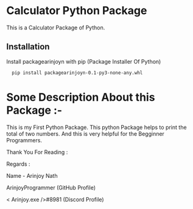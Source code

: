 
# Calculator Python Package

This is a Calculator Package of Python.


## Installation

Install packagearinjoyn with pip (Package Installer Of Python)

```bash
  pip install packagearinjoyn-0.1-py3-none-any.whl
```
    
# Some Description About this Package :- 

This is my First Python Package. This python Package helps to print
the total of two numbers. And this is very helpful for the Begginner
Programmers.

Thank You For Reading :

Regards :

Name - Arinjoy Nath 

ArinjoyProgrammer  (GitHub Profile)

< Arinjoy.exe />#8981  (Discord Profile)

